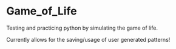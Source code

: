 Game_of_Life
============

Testing and practicing python by simulating the game of life.

Currently allows for the saving/usage of user generated patterns!

